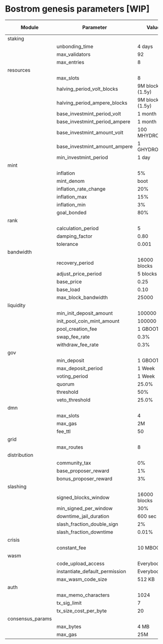 # Bostrom genesis parameters [WIP]

| Module           	| Parameter                      	| Value        	| Network unit   | Network value |
|------------------	|--------------------------------	|--------------	|----------------|---------------|
| staking          	|                                	|              	|                |               |
|                  	| unbonding_time                 	| 4 days       	| seconds        | 345600        |
|                  	| max_validators                 	| 92           	| count          | 92            |
|                  	| max_entries                    	| 8             | count          | 8             |
| resources         |                                	|              	|                |               |
|                  	| max_slots                      	| 8            	| count          | 8             |
|                  	| halving_period_volt_blocks      | 9M blocks (1.5y) | blocks        | 9467280       |
|                  	| halving_period_ampere_blocks    | 9M blocks (1.5y) | blocks        | 9467280       |
|                  	| base_investmint_period_volt     | 1 month      	| seconds        | 2592000       |
|                  	| base_investmint_period_ampere   | 1 month      	| seconds        | 2592000       |
|                  	| base_investmint_amount_volt     | 100 MHYDROGEN   | hydrogen       | 100000000     |
|                   | base_investmint_amount_ampere   | 1 GHYDROGEN     | hydrogen       | 1000000000    |
|                   | min_investmint_period           | 1 day           | seconds        | 86400         |
| mint              |                                	|              	|                |               |
|                  	| inflation                      	| 5%          	| share          | 0.05          |
|                  	| mint_denom                     	| boot         	| denom          | boot          |
|                  	| inflation_rate_change          	| 20%           | share          | 0.20          |
|                  	| inflation_max                  	| 15%          	| share          | 0.15          |
|                  	| inflation_min                  	| 3%           	| share          | 0.03          |
|                  	| goal_bonded                    	| 80%          	| share          | 0.80          |
| rank             	|                                	|              	|                |               |
|                  	| calculation_period             	| 5            	| blocks         | 5             |
|                  	| damping_factor                 	| 0.80         	| share          | 0.80          |
|                  	| tolerance                      	| 0.001        	| share          | 0.001         |
| bandwidth        	|                                	|              	|                |               |
|                  	| recovery_period                	| 16000 blocks 	| blocks         | 16000         |
|                  	| adjust_price_period            	| 5 blocks     	| blocks         | 5             |
|                  	| base_price                     	| 0.25         	| share          | 0.25          |
|                  	| base_load                     	| 0.10         	| share          | 0.001         |
|                  	| max_block_bandwidth            	| 25000         | amount         | 25000         |
| liquidity        	|                                	|              	|                |               |
|                  	| min_init_deposit_amount        	| 100000       	| amount         | 100000        |
|                  	| init_pool_coin_mint_amount     	| 100000       	| amount         | 100000        |
|                  	| pool_creation_fee              	| 1 GBOOT      	| boot           | 1000000000    |
|                  	| swap_fee_rate                  	| 0.3%         	| share          | 0.003         |
|                  	| withdraw_fee_rate              	| 0.3%         	| share          | 0.003         |
| gov              	|                                	|              	|                |               |
|                  	| min_deposit                    	| 1 GBOOT      	| boot           | 1000000000    |
|                  	| max_deposit_period             	| 1 Week       	| seconds        | 604800        |
|                  	| voting_period                  	| 1 Week       	| seconds        | 604800        |
|                  	| quorum                         	| 25.0%        	| share          | 0.25          |
|                  	| threshold                      	| 50%          	| share          | 0.5           |
|                  	| veto_threshold                 	| 25.0%        	| share          | 0.25          |
| dmn             	|                                	|              	|                |               |
|                  	| max_slots                      	| 4            	| amount         | 4             |
|                  	| max_gas                        	| 2M            | gas            | 2000000       |
|                  	| fee_ttl                        	| 50           	| amount         | 50            |
| grid            	|                                	|              	|                |               |
|                  	| max_routes                     	| 8            	| amount         | 8             |
| distribution     	|                                	|              	|                |               |
|                  	| community_tax                  	| 0%           	| share          | 0.00          |
|                  	| base_proposer_reward           	| 1%           	| share          | 0.01          |
|                  	| bonus_proposer_reward          	| 3%           	| share          | 0.03          |
| slashing         	|                                	|              	|                |               |
|                  	| signed_blocks_window           	| 16000 blocks  | blocks         | 16000         |
|                  	| min_signed_per_window          	| 30%          	| share          | 0.30          |
|                  	| downtime_jail_duration         	| 600 sec       | seconds        | 600s          |
|                  	| slash_fraction_double_sign     	| 2%           	| share          | 0.02          |
|                  	| slash_fraction_downtime        	| 0.01%        	| share          | 0.0001        |
| crisis           	|                                	|              	|                |               |
|                  	| constant_fee                   	| 10 MBOOT     	| boot           | 10000000      |
| wasm             	|                                	|              	|                |               |
|                  	| code_upload_access             	| Everybody    	| text           | Everybody     |
|                  	| instantiate_default_permission 	| Everybody    	| text           | Everybody     |
|                  	| max_wasm_code_size             	| 512 KB       	| bytes          | 524288        |
| auth             	|                                	|              	|                |               |
|                  	| max_memo_characters            	| 1024         	| symbols        | 1024          |
|                  	| tx_sig_limit                   	| 7            	| amount         | 7             |
|                  	| tx_size_cost_per_byte          	| 20            | cost           | 20            |
| consensus_params 	|                                	|              	|                |               |
|                  	| max_bytes                      	| 4 MB        	| bytes          | 4194304       |
|                  	| max_gas                        	| 25M         	| gas            | 25000000      |
